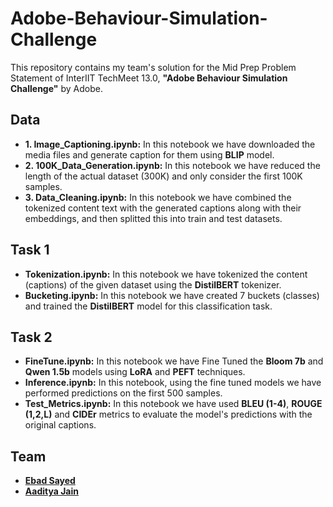 # Adobe-Behaviour-Simulation-Challenge
This repository contains my team's solution for the Mid Prep Problem Statement of InterIIT TechMeet 13.0, **"Adobe Behaviour Simulation Challenge"** by Adobe.

## Data
- **1. Image_Captioning.ipynb:** In this notebook we have downloaded the media files and generate caption for them using **BLIP** model. <br>
- **2. 100K_Data_Generation.ipynb:** In this notebook we have reduced the length of the actual dataset (300K) and only consider the first 100K samples. <br>
- **3. Data_Cleaning.ipynb:** In this notebook we have combined the tokenized content text with the generated captions along with their embeddings, and then splitted this into train and test datasets.

## Task 1
- **Tokenization.ipynb:** In this notebook we have tokenized the content (captions) of the given dataset using the **DistilBERT** tokenizer. <br>
- **Bucketing.ipynb:** In this notebook we have created 7 buckets (classes) and trained the **DistilBERT** model for this classification task.

## Task 2
- **FineTune.ipynb:** In this notebook we have Fine Tuned the **Bloom 7b** and **Qwen 1.5b** models using **LoRA** and **PEFT** techniques.<br>
- **Inference.ipynb:** In this notebook, using the fine tuned models we have performed predictions on the first 500 samples.<br>
- **Test_Metrics.ipynb:** In this notebook we have used **BLEU (1-4)**, **ROUGE (1,2,L)** and **CIDEr** metrics to evaluate the model's predictions with the original captions.<br>

## Team
* [**Ebad Sayed**](https://github.com/ES7) <br>
* [**Aaditya Jain**](https://github.com/a-aditya-jain)
